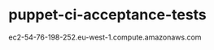puppet-ci-acceptance-tests
==========================

ec2-54-76-198-252.eu-west-1.compute.amazonaws.com
